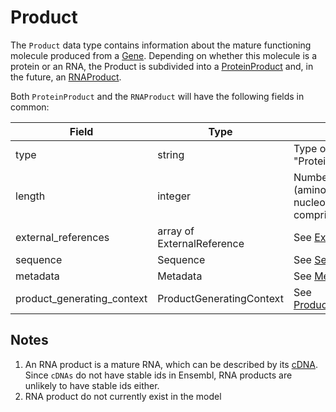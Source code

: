 # Product

The `Product` data type contains information about the mature functioning molecule produced from a [Gene](./gene.md). Depending on whether this molecule is a protein or an RNA, the Product is subdivided into a [ProteinProduct](./protein_product.md) and, in the future, an [RNAProduct](./rna_product.md).

Both `ProteinProduct` and the `RNAProduct` will have the following fields in common:

| Field                       | Type                          | Description |
|-----------------------------|-------------------------------|-------------|
| type                        | string                        | Type of the product (e.g. "Protein" or "RNA")
| length                      | integer                       | Number of subunits (amino acids for proteins, nucleotides for RNA) comprising the product
| external_references         | array of ExternalReference    | See [ExternalReference](./external_reference.md)
| sequence                    | Sequence                      | See [Sequence](./sequence.md)
| metadata                    | Metadata                      | See [Metadata](./metadata.md)
| product_generating_context  | ProductGeneratingContext      | See [ProductGeneratingContext](./product_generating_context.md)




## Notes
1. An RNA product is a mature RNA, which can be described by its [cDNA](./cdna.md). Since `cDNAs` do not have stable ids in Ensembl, RNA products are unlikely to have stable ids either.
2. RNA product do not currently exist in the model
